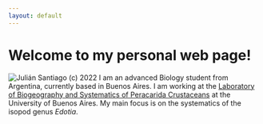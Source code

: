 ```yaml
---
layout: default
---
```

# Welcome to my personal web page!
![Julián Santiago (c) 2022](/images/cover.jpg)
I am an advanced Biology student from Argentina, currently based in Buenos Aires. I am working at the [Laboratory of Biogeography and Systematics of Peracarida Crustaceans](https://dbbe.fcen.uba.ar/investigacion/grupos-de-investigacion/sistematica-y-biogeografia-de-crustaceos-peracarida/) at the University of Buenos Aires. My main focus is on the systematics of the isopod genus _Edotia_.
